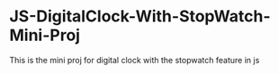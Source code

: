 # JS-DigitalClock-With-StopWatch-Mini-Proj
This is the mini proj for digital clock with the stopwatch feature in js
